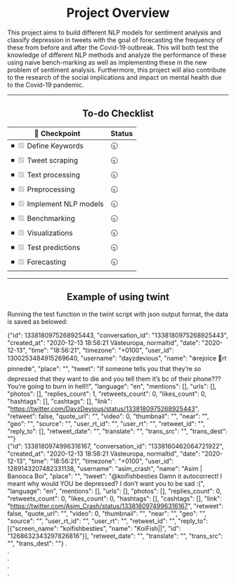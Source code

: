 <h1 align="center"> Project Overview </h1>
This project aims to build different NLP models for sentiment analysis and classify depression in tweets with the goal of forecasting the frequency of these from before and after the Covid-19 outbreak. This will both test the knowledge of different NLP methods and analyze the performance of these using naive bench-marking as well as implementing these in the new problem of sentiment analysis. Furthermore, this project will also contribute to the research of the social implications and impact on mental health due to the Covid-19 pandemic.
<hr>
<h2 align="center"> To-do Checklist </h2>

| 📌 Checkpoint                                              | Status |
| ------------------------------------------------- | ----   |
| ◾ <input type="checkbox" disabled checked /> Define Keywords  |  :clock930:   |
| ◾ <input type="checkbox" disabled  checked/>  Tweet scraping |  :clock930:    |
| ◾ <input type="checkbox" disabled  checked/> Text processing |  :clock930:    |
| ◾ <input type="checkbox" disabled  checked/>  Preprocessing |  :clock930:   |
| ◾ <input type="checkbox" disabled  checked/> Implement NLP models |  :clock930:    |
| ◾ <input type="checkbox" disabled  checked/> Benchmarking |   :clock930:   |
| ◾ <input type="checkbox" disabled  checked/> Visualizations |  :clock930:    |
| ◾ <input type="checkbox" disabled  checked/> Test predictions |  :clock930:    |
| ◾ <input type="checkbox" disabled  checked/> Forecasting |  :clock930:    |

<hr>

<h2 align="center"> Example of using twint </h2>
Running the test function in the twint script with json output format, the data is saved as belowed:

{"id": 1338180975268925443, "conversation_id": "1338180975268925443", "created_at": "2020-12-13 18:56:21 Västeuropa, normaltid", "date": "2020-12-13", "time": "18:56:21", "timezone": "+0100", "user_id": 1300253484915269640, "username": "dayzdevious", "name": "❄️rejoice 📌rt pinned❄️", "place": "", "tweet": "If someone tells you that they’re so depressed that they want to die and you tell them it’s bc of their phone??? You’re going to burn in hell!!", "language": "en", "mentions": [], "urls": [], "photos": [], "replies_count": 1, "retweets_count": 0, "likes_count": 0, "hashtags": [], "cashtags": [], "link": "https://twitter.com/DayzDevious/status/1338180975268925443", "retweet": false, "quote_url": "", "video": 0, "thumbnail": "", "near": "", "geo": "", "source": "", "user_rt_id": "", "user_rt": "", "retweet_id": "", "reply_to": [], "retweet_date": "", "translate": "", "trans_src": "", "trans_dest": ""}
<br>
{"id": 1338180974996316167, "conversation_id": "1338160462064721922", "created_at": "2020-12-13 18:56:21 Västeuropa, normaltid", "date": "2020-12-13", "time": "18:56:21", "timezone": "+0100", "user_id": 1289143207482331138, "username": "asim_crash", "name": "Asim | Banooca Boi", "place": "", "tweet": "@koifishbesties Damn it autocorrect! I meant why would YOU be depressed? I don’t want you to be sad :(", "language": "en", "mentions": [], "urls": [], "photos": [], "replies_count": 0, "retweets_count": 0, "likes_count": 0, "hashtags": [], "cashtags": [], "link": "https://twitter.com/Asim_Crash/status/1338180974996316167", "retweet": false, "quote_url": "", "video": 0, "thumbnail": "", "near": "", "geo": "", "source": "", "user_rt_id": "", "user_rt": "", "retweet_id": "", "reply_to": [{"screen_name": "koifishbesties", "name": "KoiFish||", "id": "1268632343297826816"}], "retweet_date": "", "translate": "", "trans_src": "", "trans_dest": ""}
.
<br>
.
<br>
.
<br>
.
<br>
.
